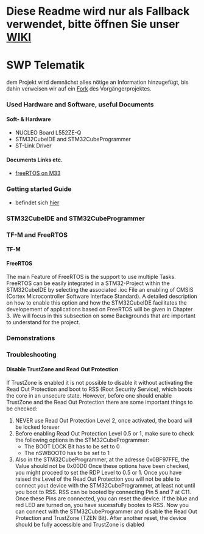 # Diese Readme wird nur als Fallback verwendet, bitte öffnen Sie unser [WIKI](https://github.com/HannesGitH/SWP_Telematik/wiki)

# SWP Telematik

dem Projekt wird demnächst alles nötige an Information hinzugefügt, bis dahin verweisen wir auf ein [Fork](https://github.com/KurfuerstPilz/Softwareprojekt) des Vorgängerprojektes.

### Used Hardware and Software, useful Documents
#### Soft- & Hardware
- NUCLEO Board L552ZE-Q
- STM32CubeIDE and STM32CubeProgrammer
- ST-Link Driver
#### Documents Links etc.
- [freeRTOS on M33](https://www.freertos.org/2020/04/using-freertos-on-armv8-m-microcontrollers.html)

### Getting started Guide
- befindet sich [hier](https://github.com/HannesGitH/SWP_Telematik/wiki/getting_started)

### STM32CubeIDE and STM32CubeProgrammer

### TF-M and FreeRTOS
#### TF-M

#### FreeRTOS
The main Feature of FreeRTOS is the support to use multiple Tasks. FreeRTOS can be easily integrated in a STM32-Project within the STM32CubeIDE by selecting the associated .ioc File an enabling of CMSIS (Cortex Microcontroller Software Interface Standard). A detailed description on how to enable this option and how the STM32CubeIDE facilitates the developement of applications based on FreeRTOS will be given in Chapter 3. We will focus in this subsection on some Backgrounds that are important to understand for the project. 

### Demonstrations

### Troubleshooting

#### Disable TrustZone and Read Out Protection
If TrustZone is enabled it is not possible to disable it without activating the Read Out Protection and boot to RSS (Root Security Service), which boots the core in an unsecure state. However, before one should enable TrustZone and the Read Out Protection there are some important things to be checked:
1. NEVER use Read Out Protection Level 2, once activated, the board will be locked forever
2. Before enabling Read Out Protection Level 0.5 or 1, make sure to check the following options in the STM32CubeProgrammer:
    - The BOOT LOCK Bit has to be set to 0
    - The nSWBOOT0 has to be set to 1
3. Also in the STM32CubeProgrammer, at the adresse 0x0BF97FFE, the Value should not be 0x00D0
Once these options have been checked, you might proceed to set the RDP Level to 0.5 or 1. Once you have raised the Level of the Read Out Protection you will not be able to connect yout device with the STM32CubeProgrammer, at least not until you boot to RSS.
RSS can be booted by connecting Pin 5 and 7 at C11. Once these Pins are connected, you can reset the device. If the blue and red LED are turned on, you have sucessfully bootes to RSS. Now you can connect with the STM32CubeProgrammer and disable the Read Out Protection and TrustZone (TZEN Bit). After another reset, the device should be fully accessible and TrustZone is diabled
